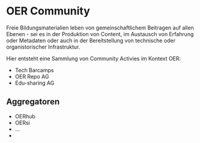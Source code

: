 # OER Community

Freie Bildungsmaterialien leben von gemeinschaftlichem Beitragen auf allen Ebenen - sei es in der Produktion von Content, im Austausch von Erfahrung oder Metadaten oder auch in der Bereitstellung von technische oder organistorischer Infrastruktur. 

Hier entsteht eine Sammlung von Community Activies im Kontext OER: 

- Tech Barcamps
- OER Repo AG
- Edu-sharing AG

## Aggregatoren

- OERhub
- OERsi
- ...
- 
